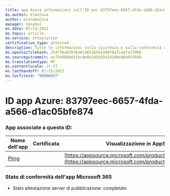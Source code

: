 ```yaml
---
title: app Azure informazioni sull'ID per 83797eec-6657-4fda-a566-d1ac05bfe874
ms.author: elmalova
author: elenamalova
manager: tonybal
ms.date: 07/14/2022
ms.topic: article
ms.service: attestation
certification_type: attested
description: Tutte le informazioni sulla sicurezza e sulla conformità disponibili per 83797eec-6657-4fda-a566-d1ac05bfe874.
ms.openlocfilehash: 254776a0703640c4653656a3d0f9afca4fa77d60
ms.sourcegitcommit: ac75dd8bb815bc9e8b1d5b39a2d2dbe46e65f680
ms.translationtype: MT
ms.contentlocale: it-IT
ms.lasthandoff: 07/15/2022
ms.locfileid: "66806037"
---
```

# <a name="azure-app-id-83797eec-6657-4fda-a566-d1ac05bfe874"></a>ID app Azure: 83797eec-6657-4fda-a566-d1ac05bfe874


### <a name="apps-associated-with-this-id"></a>App associate a questo ID:
| **Nome dell'app** | **Certificata** | **Visualizzazione in AppSource** |
|--------------|---------------|-----------------------|
| [Pling](../forward/WA200004294.md) |  | [https://appsource.microsoft.com/product/office/WA200004294](https://appsource.microsoft.com/product/office/WA200004294) |

### <a name="microsoft-365-app-compliance-status"></a>Stato di conformità dell'app Microsoft 365
- Stato attestazione server di pubblicazione: completato
